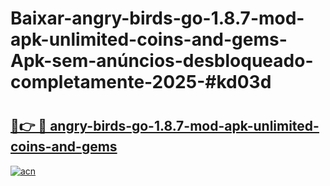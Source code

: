 # Baixar-angry-birds-go-1.8.7-mod-apk-unlimited-coins-and-gems-Apk-sem-anúncios-desbloqueado-completamente-2025-#kd03d

# <h2><a href="https://ainizakaria.my?title=angry-birds-go-1.8.7-mod-apk-unlimited-coins-and-gems&ref=24M">🔗👉 🔴 angry-birds-go-1.8.7-mod-apk-unlimited-coins-and-gems</a></h2>

[![acn](https://github.com/user-attachments/assets/0f9c940e-d8b0-45ae-aac7-cd30a18b3e1c)](https://ainizakaria.my?title=angry-birds-go-1.8.7-mod-apk-unlimited-coins-and-gems&ref=24M)

